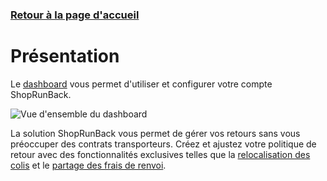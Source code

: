 ### [Retour à la page d'accueil](./)

# Présentation

Le [dashboard](https://dashboard.shoprunback.com) vous permet d'utiliser et configurer votre compte ShopRunBack.

![Vue d'ensemble du dashboard](images/dashboard/overview.png)

La solution ShopRunBack vous permet de gérer vos retours sans vous préoccuper des contrats transporteurs. Créez et ajustez votre politique de retour avec des fonctionnalités exclusives telles que la [relocalisation des colis](#relocalisation) et le [partage des frais de renvoi](#sponsoring).